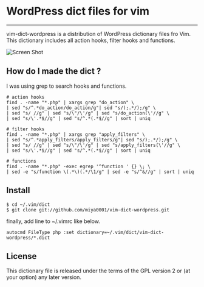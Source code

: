 # WordPress dict files for vim
---

vim-dict-wordpress is a distribution of WordPress dictionary files fro Vim.
This dictionary includes all action hooks, filter hooks and functions.

![Screen Shot](http://firegoby.jp/wp-content/uploads/2013/03/vim-wordpress-dict.png)

## How do I made the dict ?

 I was using grep to search hooks and functions.

    # action hooks
    find . -name "*.php" | xargs grep "do_action" \
    | sed "s/^.*do_action/do_action/g"| sed "s/);.*/);/g" \
    | sed "s/ //g" | sed "s/\"/\'/g" | sed "s/do_action(\'//g" \
    | sed "s/\'.*$//g" | sed "s/^.*(.*$//g" | sort | uniq

    # filter hooks
    find . -name "*.php" | xargs grep "apply_filters" \
    | sed "s/^.*apply_filters/apply_filters/g"| sed "s/);.*/);/g" \
    | sed "s/ //g" | sed "s/\"/\'/g" | sed "s/apply_filters(\'//g" \
    | sed "s/\'.*$//g" | sed "s/^.*(.*$//g" | sort | uniq

    # functions
    find . -name "*.php" -exec egrep '^function ' {} \; \
    | sed -e "s/function \(.*\)(.*/\1/g" | sed -e "s/^&//g" | sort | uniq

## Install

    $ cd ~/.vim/dict
    $ git clone git://github.com/miya0001/vim-dict-wordpress.git

finally, add line to ~/.vimrc like below.

    autocmd FileType php :set dictionary=~/.vim/dict/vim-dict-wordpress/*.dict

## License

This dictionary file is released under the terms of the GPL version 2 or (at your option) any later version.

